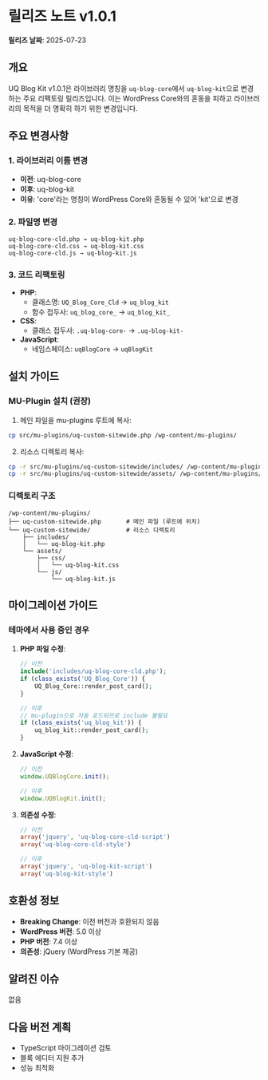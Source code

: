 # 릴리즈 노트 v1.0.1

**릴리즈 날짜**: 2025-07-23

## 개요

UQ Blog Kit v1.0.1은 라이브러리 명칭을 `uq-blog-core`에서 `uq-blog-kit`으로 변경하는 주요 리팩토링 릴리즈입니다. 이는 WordPress Core와의 혼동을 피하고 라이브러리의 목적을 더 명확히 하기 위한 변경입니다.

## 주요 변경사항

### 1. 라이브러리 이름 변경
- **이전**: uq-blog-core
- **이후**: uq-blog-kit
- **이유**: 'core'라는 명칭이 WordPress Core와 혼동될 수 있어 'kit'으로 변경

### 2. 파일명 변경
```
uq-blog-core-cld.php → uq-blog-kit.php
uq-blog-core-cld.css → uq-blog-kit.css
uq-blog-core-cld.js → uq-blog-kit.js
```

### 3. 코드 리팩토링
- **PHP**:
  - 클래스명: `UQ_Blog_Core_Cld` → `uq_blog_kit`
  - 함수 접두사: `uq_blog_core_` → `uq_blog_kit_`
- **CSS**:
  - 클래스 접두사: `.uq-blog-core-` → `.uq-blog-kit-`
- **JavaScript**:
  - 네임스페이스: `uqBlogCore` → `uqBlogKit`

## 설치 가이드

### MU-Plugin 설치 (권장)

1. 메인 파일을 mu-plugins 루트에 복사:
```bash
cp src/mu-plugins/uq-custom-sitewide.php /wp-content/mu-plugins/
```

2. 리소스 디렉토리 복사:
```bash
cp -r src/mu-plugins/uq-custom-sitewide/includes/ /wp-content/mu-plugins/uq-custom-sitewide/
cp -r src/mu-plugins/uq-custom-sitewide/assets/ /wp-content/mu-plugins/uq-custom-sitewide/
```

### 디렉토리 구조
```
/wp-content/mu-plugins/
├── uq-custom-sitewide.php       # 메인 파일 (루트에 위치)
└── uq-custom-sitewide/          # 리소스 디렉토리
    ├── includes/
    │   └── uq-blog-kit.php
    └── assets/
        ├── css/
        │   └── uq-blog-kit.css
        └── js/
            └── uq-blog-kit.js
```

## 마이그레이션 가이드

### 테마에서 사용 중인 경우

1. **PHP 파일 수정**:
   ```php
   // 이전
   include('includes/uq-blog-core-cld.php');
   if (class_exists('UQ_Blog_Core')) {
       UQ_Blog_Core::render_post_card();
   }
   
   // 이후
   // mu-plugin으로 자동 로드되므로 include 불필요
   if (class_exists('uq_blog_kit')) {
       uq_blog_kit::render_post_card();
   }
   ```

2. **JavaScript 수정**:
   ```javascript
   // 이전
   window.UQBlogCore.init();
   
   // 이후
   window.UQBlogKit.init();
   ```

3. **의존성 수정**:
   ```php
   // 이전
   array('jquery', 'uq-blog-core-cld-script')
   array('uq-blog-core-cld-style')
   
   // 이후
   array('jquery', 'uq-blog-kit-script')
   array('uq-blog-kit-style')
   ```

## 호환성 정보

- **Breaking Change**: 이전 버전과 호환되지 않음
- **WordPress 버전**: 5.0 이상
- **PHP 버전**: 7.4 이상
- **의존성**: jQuery (WordPress 기본 제공)

## 알려진 이슈

없음

## 다음 버전 계획

- TypeScript 마이그레이션 검토
- 블록 에디터 지원 추가
- 성능 최적화